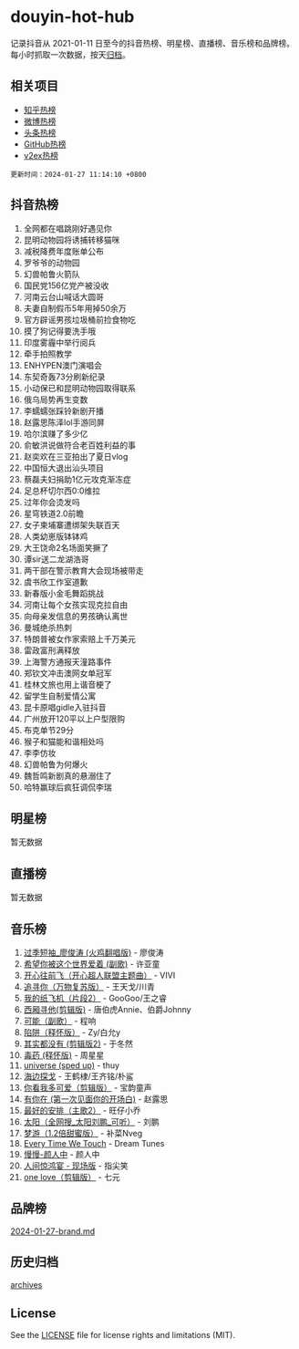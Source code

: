 # douyin-hot-hub

记录抖音从 2021-01-11 日至今的抖音热榜、明星榜、直播榜、音乐榜和品牌榜。每小时抓取一次数据，按天[归档](archives)。

## 相关项目

- [知乎热榜](https://github.com/lonnyzhang423/zhihu-hot-hub)
- [微博热榜](https://github.com/lonnyzhang423/weibo-hot-hub)
- [头条热榜](https://github.com/lonnyzhang423/toutiao-hot-hub)
- [GitHub热榜](https://github.com/lonnyzhang423/github-hot-hub)
- [v2ex热榜](https://github.com/lonnyzhang423/v2ex-hot-hub)


`更新时间：2024-01-27 11:14:10 +0800`

## 抖音热榜

1. 全网都在唱跳刚好遇见你
1. 昆明动物园将诱捕转移猫咪
1. 减税降费年度账单公布
1. 罗爷爷的动物园
1. 幻兽帕鲁火箭队
1. 国民党156亿党产被没收
1. 河南云台山喊话大圆哥
1. 夫妻自制假币5年用掉50余万
1. 官方辟谣男孩垃圾桶前捡食物吃
1. 摸了狗记得要洗手哦
1. 印度雾霾中举行阅兵
1. 牵手拍照教学
1. ENHYPEN澳门演唱会
1. 东契奇轰73分刷新纪录
1. 小动保已和昆明动物园取得联系
1. 俄乌局势再生变数
1. 李蠕蠕张踩铃新剧开播
1. 赵露思陈泽lol手游同屏
1. 哈尔滨赚了多少亿
1. 俞敏洪说做符合老百姓利益的事
1. 赵奕欢在三亚拍出了夏日vlog
1. 中国恒大退出汕头项目
1. 蔡磊夫妇捐助1亿元攻克渐冻症
1. 足总杯切尔西0:0维拉
1. 过年你会烫发吗
1. 星穹铁道2.0前瞻
1. 女子柬埔寨遭绑架失联百天
1. 人类幼崽版钵钵鸡
1. 大王饶命2名场面笑撅了
1. 谭sir送二龙湖浩哥
1. 两干部在警示教育大会现场被带走
1. 虞书欣工作室道歉
1. 新春版小金毛舞蹈挑战
1. 河南让每个女孩实现克拉自由
1. 向母亲发信息的男孩确认离世
1. 曼城绝杀热刺
1. 特朗普被女作家索赔上千万美元
1. 雷政富刑满释放
1. 上海警方通报天潼路事件
1. 郑钦文冲击澳网女单冠军
1. 桂林文旅也用上谐音梗了
1. 留学生自制爱情公寓
1. 昆卡原唱gidle入驻抖音
1. 广州放开120平以上户型限购
1. 布克单节29分
1. 猴子和猫能和谐相处吗
1. 李李仿妆
1. 幻兽帕鲁为何爆火
1. 魏哲鸣新剧真的悬溺住了
1. 哈特赢球后疯狂调侃李瑞

## 明星榜

暂无数据

## 直播榜

暂无数据

## 音乐榜

1. [过季短袖_廖俊涛 (火鸡翻唱版)](https://sf86-cdn-tos.douyinstatic.com/obj/tos-cn-ve-2774/ogQVJl0tRBKxQgZji7YClFEBrVDeHpPTWfCZbQ) - 廖俊涛
1. [希望你被这个世界爱着 (副歌)](https://sf86-cdn-tos.douyinstatic.com/obj/tos-cn-ve-2774/oUHCmWQfZlE3QQBKBeD8rCFLpJzPgCpImhsxMt) - 许亚童
1. [开心往前飞（开心超人联盟主题曲）](https://sf86-cdn-tos.douyinstatic.com/obj/tos-cn-ve-2774/9d8fb7c82cf1421fb93a9fe925275e0a) - VIVI
1. [追寻你（万物复苏版）](https://sf86-cdn-tos.douyinstatic.com/obj/tos-cn-ve-2774/oYeAZJsbjIDit9APmBg8u6uDUQnHmoCf3gbo74) - 王天戈/川青
1. [我的纸飞机（片段2）](https://sf3-cdn-tos.douyinstatic.com/obj/tos-cn-ve-2774/oM2ZrKcg2CD5AeRB2gkeXOFB1IxAGJdZPazYHf) - GooGoo/王之睿
1. [西厢寻他(剪辑版)](https://sf86-cdn-tos.douyinstatic.com/obj/tos-cn-ve-2774/oUsAVfAQKlRNxEv5qxvIB8o5qmIWUcXbzJKJhw) - 唐伯虎Annie、伯爵Johnny
1. [可能（副歌）](https://sf86-cdn-tos.douyinstatic.com/obj/tos-cn-ve-2774/cde1731888894259b333569393c2fb51) - 程响
1. [陷阱（释怀版）](https://sf86-cdn-tos.douyinstatic.com/obj/tos-cn-ve-2774/oE8C21LeZrzKLDFfQYgMzx4GAIHageG5IzayY7) - Zy/白允y
1. [其实都没有 (剪辑版2)](https://sf3-cdn-tos.douyinstatic.com/obj/tos-cn-ve-2774/oEBNQenHZtBhxYjGgUDQk0BCHTigQafgFlbQ7k) - 于冬然
1. [毒药 (释怀版)](https://sf3-cdn-tos.douyinstatic.com/obj/tos-cn-ve-2774/oYILMEAzspdZBIzy4frJNB8ZHPHWAhiwowd4Ad) - 周星星
1. [universe (sped up)](https://sf3-cdn-tos.douyinstatic.com/obj/tos-cn-ve-2774/oIQnurQLDCsdYeegkM4CKuVb23MZBXtX6QB8bv) - thuy
1. [海边探戈](https://sf86-cdn-tos.douyinstatic.com/obj/tos-cn-ve-2774/os9gE0VQCGqt6VQkZDyBBYvfSDY0QFe3vVmubn) - 王鹤棣/王齐铭/朴鲨
1. [你看我多可爱（剪辑版）](https://sf86-cdn-tos.douyinstatic.com/obj/tos-cn-ve-2774/018d241ee66a4a189b2fa9ea2fe3363d) - 宝韵童声
1. [有你在 (第一次见面你的开场白)](https://sf86-cdn-tos.douyinstatic.com/obj/tos-cn-ve-2774/oAthrQ3ClJBfI57uBoFEgNDYtNCZ0TSYQQfxQ0) - 赵露思
1. [最好的安排（主歌2）](https://sf86-cdn-tos.douyinstatic.com/obj/tos-cn-ve-2774/oMMZX1DuHpMwgoDztBmZswgQnbCeeANZxBHkFY) - 旺仔小乔
1. [太阳（全网搜_太阳刘鹏_可听）](https://sf86-cdn-tos.douyinstatic.com/obj/tos-cn-ve-2774/ogWbyIQnlBFImVbeDocRdCIYtBHlbJXgfZMvgz) - 刘鹏
1. [梦游（1.2倍甜蜜版）](https://sf86-cdn-tos.douyinstatic.com/obj/tos-cn-ve-2774/o4gyAUm8hwufoEABmwVIiQtHsFuGzAEEWtNMzo) - 补菜Nveg
1. [Every Time We Touch](https://sf86-cdn-tos.douyinstatic.com/obj/tos-cn-ve-2774/ogN6lUKQeBBfEVhIOMikG1CcJjugxk1tztZyhP) - Dream Tunes
1. [慢慢-颜人中](https://sf3-cdn-tos.douyinstatic.com/obj/tos-cn-ve-2774/ocjHNfBXdBxQNC8ZGAeoLMFTUgtBg8bkExunDC) - 颜人中
1. [人间惊鸿宴 - 现场版](https://sf86-cdn-tos.douyinstatic.com/obj/tos-cn-ve-2774/osF4mrPePAf2Yv8Wfr5fATCHZwL5h1QiGQAKwz) - 指尖笑
1. [one love（剪辑版）](https://sf3-cdn-tos.douyinstatic.com/obj/tos-cn-ve-2774/o4utbbKzHedACBQ0bkG7ZBgUvDQzbBDnYd1f1k) - 七元

## 品牌榜

[2024-01-27-brand.md](archives/2024-01-27-brand.md)

## 历史归档

[archives](archives)

## License

See the [LICENSE](LICENSE) file for license rights and limitations (MIT).
